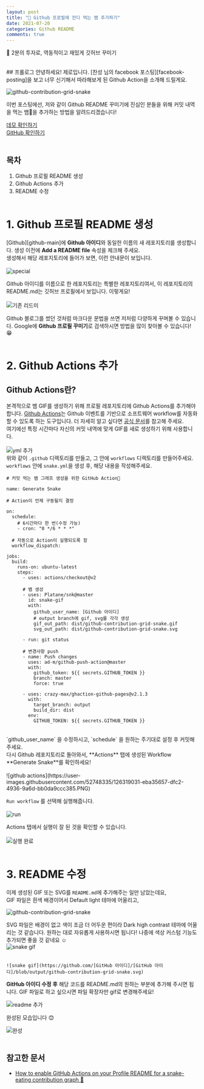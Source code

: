 ```yaml
---
layout: post
title: "🐍 Github 프로필에 잔디 먹는 뱀 추가하기"
date: 2021-07-20
categories: Github README
comments: true
---
```


👀 2분의 투자로, 역동적이고 재밌게 깃허브 꾸미기

<br/>
## 프롤로그
안녕하세요! 제로입니다.
[찬성 님의 facebook 포스팅][facebook-posting]을 보고 너무 신기해서 따라해보게 된 Github Action을 소개해 드릴게요.

![github-contribution-grid-snake](https://user-images.githubusercontent.com/52748335/125471173-30203e61-5705-43f9-9a85-afa9d643d45a.gif)

이번 포스팅에선, 저와 같이 Github README 꾸미기에 진심인 분들을 위해 커밋 내역을 먹는 뱀🐍을 추가하는 방법을 알려드리겠습니다!

[데모 확인하기][demo-site]  
[GitHub 확인하기][github-snk]
<br/><br/>

## 목차

1. Github 프로필 README 생성
2. Github Actions 추가
3. README 수정<br/>
   <br/>

# 1. Github 프로필 README 생성

[Github][github-main]에 **Github 아이디**와 동일한 이름의 새 레포지토리를 생성합니다.
생성 이전에 **Add a README file** 속성을 체크해 주세요.  
생성해서 해당 레포지토리에 들어가 보면, 이런 안내문이 보입니다.
<br/><br/>
![special](https://user-images.githubusercontent.com/52748335/126091043-b18d702d-e01b-4a2b-9c5a-604c719de423.PNG)<br/>

Github 아이디를 이름으로 한 레포지토리는 특별한 레포지토리여서, 이 레포지토리의 README.md는
깃허브 프로필에서 보입니다. 이렇게요!<br/><br/>
![기존 리드미](https://user-images.githubusercontent.com/52748335/126091437-80f02fb3-8545-43e1-87ac-2ae6ee744561.PNG)
<br/>

Github 블로그를 썼던 것처럼 마크다운 문법을 쓰면 저처럼 다양하게 꾸며볼 수 있습니다. Google에 **Github 프로필 꾸미기**로 검색하시면 방법을 많이 찾아볼 수 있습니다! 😁<br/>
<br/>

# 2. Github Actions 추가

## Github Actions란?

본격적으로 뱀 GIF를 생성하기 위해 프로필 레포지토리에 Github Actions를 추가해야 합니다.
[Github Actions][github-actions]는 Github 이벤트를 기반으로 소프트웨어 workflow를 자동화할 수 있도록 하는 도구입니다. 더 자세히 알고 싶다면 [공식 문서][github-actions-docs]를 참고해 주세요.  
여기에선 특정 시간마다 자신의 커밋 내역에 맞게 GIF를 새로 생성하기 위해 사용합니다.<br/><br/>
![yml 추가](https://user-images.githubusercontent.com/52748335/126317621-76ce7c5c-c4a2-45ca-a9dd-b5188b36d73c.PNG)<br/>
위와 같이 `.github` 디렉토리를 만들고, 그 안에 `workflows` 디렉토리를 만들어주세요.
`workflows` 안에 `snake.yml`을 생성 후, 해당 내용을 작성해주세요.

```
# 커밋 먹는 뱀 그래프 생성을 위한 GitHub Action🐍

name: Generate Snake

# Action이 언제 구동될지 결정

on:
  schedule:
    # 6시간마다 한 번(수정 가능)
    - cron: "0 */6 * * *"

  # 자동으로 Action이 실행되도록 함
  workflow_dispatch:

jobs:
  build:
    runs-on: ubuntu-latest
    steps:
      - uses: actions/checkout@v2

      # 뱀 생성
      - uses: Platane/snk@master
        id: snake-gif
        with:
          github_user_name: [Github 아이디]
          # output branch에 gif, svg를 각각 생성
          gif_out_path: dist/github-contribution-grid-snake.gif
          svg_out_path: dist/github-contribution-grid-snake.svg

      - run: git status

      # 변경사항 push
      - name: Push changes
        uses: ad-m/github-push-action@master
        with:
          github_token: ${{ secrets.GITHUB_TOKEN }}
          branch: master
          force: true

      - uses: crazy-max/ghaction-github-pages@v2.1.3
        with:
          target_branch: output
          build_dir: dist
        env:
          GITHUB_TOKEN: ${{ secrets.GITHUB_TOKEN }}
```

<br/>
`github_user_name` 을 수정하시고, `schedule` 을 원하는 주기대로 설정 후 커밋해주세요.  
<br/>
다시 Github 레포지토리로 돌아와서, **Actions** 탭에 생성된 Workflow **Generate Snake**를 확인하세요! <br/><br/>
![github actions](https://user-images.githubusercontent.com/52748335/126319031-eba35657-dfc2-4936-9a6d-bb0da9ccc385.PNG)<br/>

`Run workflow` 를 선택해 실행해줍니다.<br/><br/>
![run](https://user-images.githubusercontent.com/52748335/126319154-b4b6a0b4-e3fc-481e-95e7-fca8939263d5.PNG)<br/>

Actions 탭에서 실행이 잘 된 것을 확인할 수 있습니다.<br/><br/>
![실행 완료](https://user-images.githubusercontent.com/52748335/126319484-f92f88f6-2eaa-42a3-b1a4-d78a5b1aa945.PNG)
<br/>
<br/>

# 3. README 수정

이제 생성된 GIF 또는 SVG를 `README.md`에 추가해주는 일만 남았는데요,  
GIF 파일은 흰색 배경이어서 Default light 테마에 어울리고, <br/>

![github-contribution-grid-snake](https://user-images.githubusercontent.com/52748335/126324403-01747446-9a5d-410c-8bb5-96ca13e8a017.gif)<br/>

SVG 파일은 배경이 없고 색이 조금 더 어두운 편이라 Dark high contrast 테마에 어울리는 것 같습니다. 원하는 대로 자유롭게 사용하시면 됩니다! 나중에 색상 커스텀 기능도 추가되면 좋을 것 같네요 ☺ <br/>
![snake gif](https://raw.githubusercontent.com/6h15m/6h15m/output/github-contribution-grid-snake.svg)<br/>
<br/>

```
![snake gif](https://github.com/[GitHub 아이디]/[GitHub 아이디]/blob/output/github-contribution-grid-snake.svg)
```

**GitHub 아이디 수정 후** 해당 코드를 README.md의 원하는 부분에 추가해 주시면 됩니다. GIF 파일로 하고 싶으시면 파일 확장자만 gif로 변경해주세요!
<br/>

![readme 추가](https://user-images.githubusercontent.com/52748335/126319766-dd6587fe-4b85-4dae-aa54-955b6525f30f.PNG)<br/>

완성된 모습입니다 😊<br/>

![완성](https://user-images.githubusercontent.com/52748335/126325009-491bfa72-fe43-4752-a249-93ed82bc621f.PNG)<br/>
<br/>

## 참고한 문서

- [How to enable GitHub Actions on your Profile README for a snake-eating contribution graph 🐍][reference]

[facebook-posting]: https://www.facebook.com/Thomas.CS.Park/posts/10221387355058694
[demo-site]: https://platane.github.io/snk/
[github-snk]: https://github.com/Platane/snk
[github-actions]: https://github.com/features/actions
[github-actions-docs]: https://docs.github.com/en/actions/learn-github-actions
[reference]: https://dev.to/mishmanners/how-to-enable-github-actions-on-your-profile-readme-for-a-contribution-graph-4l66?fbclid=iwar2bgcj9b_0owzs_zr5e45y1nbir-9768lyzt1y5a7e4rd4dwwrtauuliss
